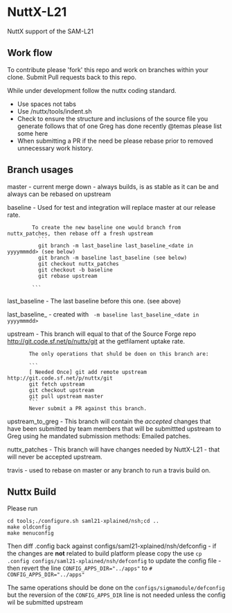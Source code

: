 # NuttX-L21
NuttX support of the SAM-L21

## Work flow

To contribute please 'fork' this repo and work on branches within your clone.
Submit Pull requests back to this repo.

While under development follow the nuttx coding standard.
 * Use spaces not tabs
 * Use /nuttx/tools/indent.sh 
 * Check to ensure the structure and inclusions of the source file you generate follows that of one Greg has done recently 
     @temas please list some here
 * When submitting a PR if the need be please rebase prior to removed unnecessary work history.

## Branch usages

master   - current merge down - always builds, is as stable as it can be and always can be rebased on upstream

baseline - Used for test and integration will replace master at our release rate.

            To create the new baseline one would branch from nuttx_patches, then rebase off a fresh upstream
              ```
              git branch -m last_baseline last_baseline_<date in yyyymmmdd> (see below)
              git branch -m baseline last_baseline (see below)
              git checkout nuttx_patches
              git checkout -b baseline
              git rebase upstream
              
            ```
last_baseline -  The last baseline before this one. (see above)

last_baseline_<date in yyyymmmdd> - created with ``` -m baseline last_baseline_<date in yyyymmmdd>```

upstream - This branch will equal to that of the Source Forge repo http://git.code.sf.net/p/nuttx/git at the getfilament 
           uptake rate.
           
           The only operations that shuld be doen on this branch are:
           
           ```
           [ Needed Once] git add remote upstream http://git.code.sf.net/p/nuttx/git
           git fetch upstream
           git checkout upstream
           git pull upstream master
           ```
           Never submit a PR against this branch.
  
  upstream_to_greg - This branch will contain the *accepted* changes that have been submitted by team members that will 
                      be submittted upstream to Greg using he mandated submission methods: Emailed patches.
  
  nuttx_patches    - This branch will have changes needed by NuttX-L21 - that will never be accepted upstream.
  
  travis           - used to rebase on master or any branch to run a travis build on.

 
## Nuttx Build
  
  Please run 
  ```
  cd tools;./configure.sh saml21-xplained/nsh;cd ..
  make oldconfig
  make menuconfig
  ```
  Then diff .config back against configs/saml21-xplained/nsh/defconfig - if the changes are **not** related to build platform please copy the use ```cp .config configs/saml21-xplained/nsh/defconfig``` to update the config file - then revert the line ```CONFIG_APPS_DIR="../apps"``` to ```# CONFIG_APPS_DIR="../apps"``` 
  
  The same operations should be done on the ```configs/sigmamodule/defconfig``` but the reversion of the  ```CONFIG_APPS_DIR``` line is not needed unless the config wil be submitted upstream
  
